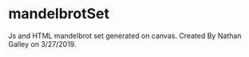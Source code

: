 # mandelbrotSet
Js and HTML mandelbrot set generated on canvas. Created By Nathan Galley on 3/27/2019.
